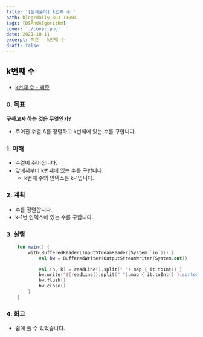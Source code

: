 ```yaml
---
title: '[문제풀이] k번째 수 '
path: blog/daily-BOJ-11004
tags: [DSAndAlgorithm]
cover: './cover.png'
date: 2021-10-11
excerpt: 백준 - k번째 수
draft: false
---
```


## k번째 수

- [k번째 수 - 백준](https://www.acmicpc.net/problem/11004)

### 0. 목표

**구하고자 하는 것은 무엇인가?**

- 주어진 수열 A를 정렬하고 k번째에 있는 수를 구합니다.

### 1. 이해

- 수열이 주어집니다.
- 앞에서부터 k번째에 있는 수를 구합니다.
  - k번째 수의 인덱스는 k-1입니다.

### 2. 계획

- 수를 정렬합니다.
- k-1번 인덱스에 있는 수를 구합니다.

### 3. 실행

```kotlin
    fun main() {
        with(BufferedReader(InputStreamReader(System.`in`))) {
            val bw = BufferedWriter(OutputStreamWriter(System.out))

            val (n, k) = readLine().split(" ").map { it.toInt() }
            bw.write("${readLine().split(" ").map { it.toInt() }.sorted()[k - 1]}")
            bw.flush()
            bw.close()
        }
    }
```

### 4. 회고

- 쉽게 풀 수 있었습니다.

